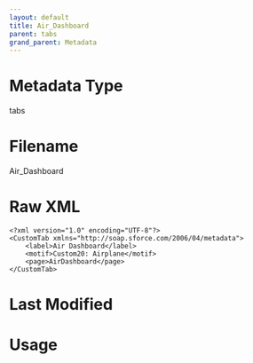 ```yaml
---
layout: default
title: Air_Dashboard
parent: tabs
grand_parent: Metadata
---
```

# Metadata Type
tabs


# Filename 
Air_Dashboard


# Raw XML
```
<?xml version="1.0" encoding="UTF-8"?>
<CustomTab xmlns="http://soap.sforce.com/2006/04/metadata">
    <label>Air Dashboard</label>
    <motif>Custom20: Airplane</motif>
    <page>AirDashboard</page>
</CustomTab>
```


# Last Modified


# Usage
